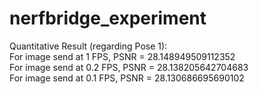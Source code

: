 # nerfbridge_experiment

Quantitative Result (regarding Pose 1):\
For image send at 1 FPS, PSNR = 28.148949509112352\
For image send at 0.2 FPS, PSNR = 28.138205642704683\
For image send at 0.1 FPS, PSNR = 28.130686695690102